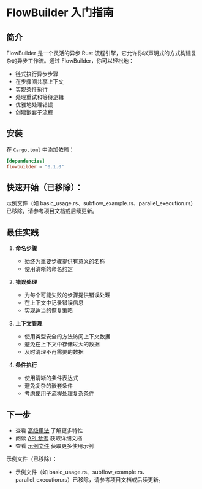 # FlowBuilder 入门指南

## 简介

FlowBuilder 是一个灵活的异步 Rust 流程引擎，它允许你以声明式的方式构建复杂的异步工作流。通过 FlowBuilder，你可以轻松地：

- 链式执行异步步骤
- 在步骤间共享上下文
- 实现条件执行
- 处理重试和等待逻辑
- 优雅地处理错误
- 创建嵌套子流程

## 安装

在 `Cargo.toml` 中添加依赖：

```toml
[dependencies]
flowbuilder = "0.1.0"
```

## 快速开始（已移除）：

示例文件（如 basic_usage.rs、subflow_example.rs、parallel_execution.rs）已移除，请参考项目文档或后续更新。

## 最佳实践

1. **命名步骤**
   - 始终为重要步骤提供有意义的名称
   - 使用清晰的命名约定

2. **错误处理**
   - 为每个可能失败的步骤提供错误处理
   - 在上下文中记录错误信息
   - 实现适当的恢复策略

3. **上下文管理**
   - 使用类型安全的方法访问上下文数据
   - 避免在上下文中存储过大的数据
   - 及时清理不再需要的数据

4. **条件执行**
   - 使用清晰的条件表达式
   - 避免复杂的嵌套条件
   - 考虑使用子流程处理复杂条件

## 下一步

- 查看 [高级用法](advanced-usage.md) 了解更多特性
- 阅读 [API 参考](api-reference.md) 获取详细文档
- 查看 [示例文件](../examples/) 获取更多使用示例

示例文件（已移除）：
- 示例文件（如 basic_usage.rs、subflow_example.rs、parallel_execution.rs）已移除，请参考项目文档或后续更新。